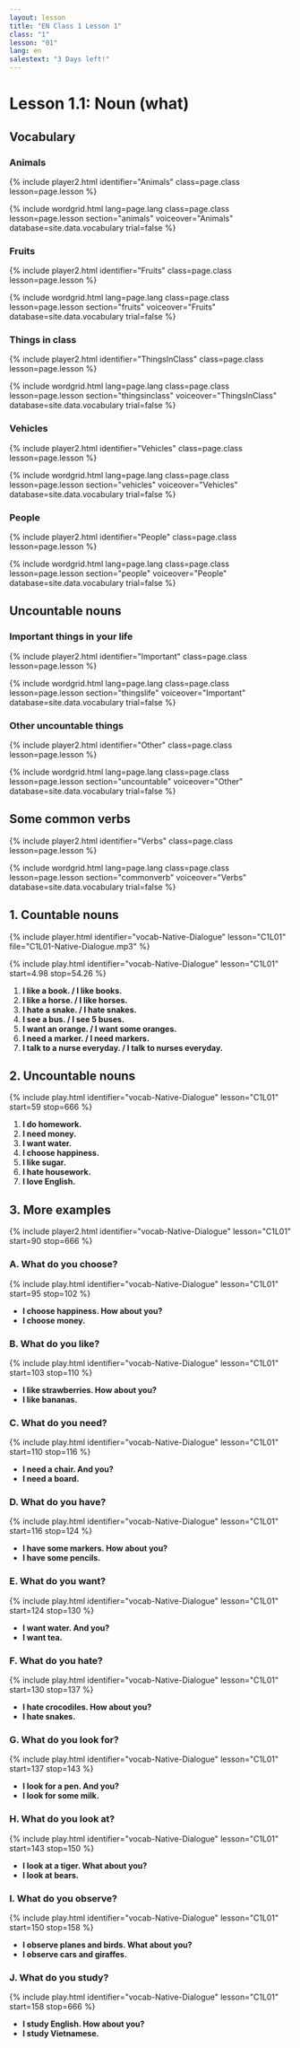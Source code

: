 ```yaml
---
layout: lesson
title: "EN Class 1 Lesson 1"
class: "1"
lesson: "01"
lang: en
salestext: "3 Days left!"
---
```



# Lesson 1.1: Noun (what)


## Vocabulary

### Animals
{% include player2.html identifier="Animals" class=page.class lesson=page.lesson %}

{% include wordgrid.html lang=page.lang
		class=page.class 
		lesson=page.lesson 
		section="animals"
		voiceover="Animals"
		database=site.data.vocabulary 
		trial=false %}



### Fruits
{% include player2.html identifier="Fruits" class=page.class lesson=page.lesson %}

{% include wordgrid.html lang=page.lang
		class=page.class 
		lesson=page.lesson 
		section="fruits"
		voiceover="Fruits"
		database=site.data.vocabulary 
		trial=false %}


### Things in class
{% include player2.html identifier="ThingsInClass" class=page.class lesson=page.lesson %}

{% include wordgrid.html lang=page.lang
		class=page.class 
		lesson=page.lesson 
		section="thingsinclass"
		voiceover="ThingsInClass"
		database=site.data.vocabulary 
		trial=false %}


### Vehicles
{% include player2.html identifier="Vehicles" class=page.class lesson=page.lesson %}

{% include wordgrid.html lang=page.lang
		class=page.class 
		lesson=page.lesson 
		section="vehicles"
		voiceover="Vehicles"
		database=site.data.vocabulary 
		trial=false %}


### People
{% include player2.html identifier="People" class=page.class lesson=page.lesson %}

{% include wordgrid.html lang=page.lang
		class=page.class 
		lesson=page.lesson 
		section="people"
		voiceover="People"
		database=site.data.vocabulary 
		trial=false %}




## Uncountable nouns

### Important things in your life
{% include player2.html identifier="Important" class=page.class lesson=page.lesson %}

{% include wordgrid.html lang=page.lang
		class=page.class 
		lesson=page.lesson 
		section="thingslife"
		voiceover="Important"
		database=site.data.vocabulary 
		trial=false %}


### Other uncountable things
{% include player2.html identifier="Other" class=page.class lesson=page.lesson %}

{% include wordgrid.html lang=page.lang
		class=page.class 
		lesson=page.lesson 
		section="uncountable"
		voiceover="Other"
		database=site.data.vocabulary 
		trial=false %}


## Some common verbs
{% include player2.html identifier="Verbs" class=page.class lesson=page.lesson %}

{% include wordgrid.html lang=page.lang
		class=page.class 
		lesson=page.lesson 
		section="commonverb"
		voiceover="Verbs"
		database=site.data.vocabulary 
		trial=false %}



## 1. Countable nouns
{% include player.html identifier="vocab-Native-Dialogue" lesson="C1L01" file="C1L01-Native-Dialogue.mp3" %}

{% include play.html identifier="vocab-Native-Dialogue" lesson="C1L01" start=4.98 stop=54.26 %}


1. __I like a book. / I like books.__ 
2. __I like a horse. / I like horses.__ 
3. __I hate a snake. / I hate snakes.__ 
4. __I see a bus. / I see 5 buses.__ 
5. __I want an orange. / I want some oranges.__ 
6. __I need a marker. / I need markers.__ 
7. __I talk to a nurse everyday. / I talk to nurses everyday.__ 


## 2. Uncountable nouns
{% include play.html identifier="vocab-Native-Dialogue" lesson="C1L01" start=59 stop=666 %}

1. __I do homework.__
2. __I need money.__
3. __I want water.__
4. __I choose happiness.__
5. __I like sugar.__
6. __I hate housework.__
7. __I love English.__

## 3. More examples
{% include player2.html identifier="vocab-Native-Dialogue" lesson="C1L01" start=90 stop=666 %}

### A. What do you choose?
{% include play.html identifier="vocab-Native-Dialogue" lesson="C1L01" start=95 stop=102 %}

- __I choose happiness. How about you?__
- __I choose money.__

### B. What do you like?
{% include play.html identifier="vocab-Native-Dialogue" lesson="C1L01" start=103 stop=110 %}

- __I like strawberries. How about you?__
- __I like bananas.__

### C. What do you need?
{% include play.html identifier="vocab-Native-Dialogue" lesson="C1L01" start=110 stop=116 %} 

- __I need a chair. And you?__
- __I need a board.__

### D. What do you have?
{% include play.html identifier="vocab-Native-Dialogue" lesson="C1L01" start=116 stop=124 %} 

- __I have some markers. How about you?__
- __I have some pencils.__

### E. What do you want?
{% include play.html identifier="vocab-Native-Dialogue" lesson="C1L01" start=124 stop=130 %} 

- __I want water. And you?__
- __I want tea.__

### F. What do you hate?
{% include play.html identifier="vocab-Native-Dialogue" lesson="C1L01" start=130 stop=137 %} 

- __I hate crocodiles. How about you?__
- __I hate snakes.__

### G. What do you look for?
{% include play.html identifier="vocab-Native-Dialogue" lesson="C1L01" start=137 stop=143 %} 

- __I look for a pen. And you?__
- __I look for some milk.__

### H. What do you look at?
{% include play.html identifier="vocab-Native-Dialogue" lesson="C1L01" start=143 stop=150 %} 

- __I look at a tiger. What about you?__
- __I look at bears.__

### I. What do you observe?
{% include play.html identifier="vocab-Native-Dialogue" lesson="C1L01" start=150 stop=158 %} 

- __I observe planes and birds. What about you?__
- __I observe cars and giraffes.__

### J. What do you study?
{% include play.html identifier="vocab-Native-Dialogue" lesson="C1L01" start=158 stop=666 %} 

- __I study English. How about you?__
- __I study Vietnamese.__
